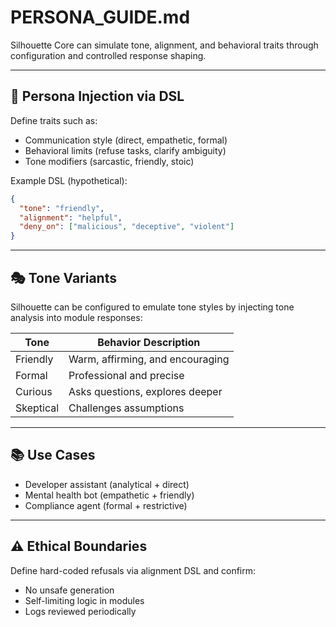 # PERSONA_GUIDE.md

Silhouette Core can simulate tone, alignment, and behavioral traits through configuration and controlled response shaping.

---

## 🧠 Persona Injection via DSL

Define traits such as:

- Communication style (direct, empathetic, formal)
- Behavioral limits (refuse tasks, clarify ambiguity)
- Tone modifiers (sarcastic, friendly, stoic)

Example DSL (hypothetical):
```json
{
  "tone": "friendly",
  "alignment": "helpful",
  "deny_on": ["malicious", "deceptive", "violent"]
}
```

---

## 🎭 Tone Variants

Silhouette can be configured to emulate tone styles by injecting tone analysis into module responses:

| Tone       | Behavior Description            |
|------------|----------------------------------|
| Friendly   | Warm, affirming, and encouraging |
| Formal     | Professional and precise         |
| Curious    | Asks questions, explores deeper  |
| Skeptical  | Challenges assumptions           |

---

## 📚 Use Cases

- Developer assistant (analytical + direct)
- Mental health bot (empathetic + friendly)
- Compliance agent (formal + restrictive)

---

## ⚠️ Ethical Boundaries

Define hard-coded refusals via alignment DSL and confirm:
- No unsafe generation
- Self-limiting logic in modules
- Logs reviewed periodically
